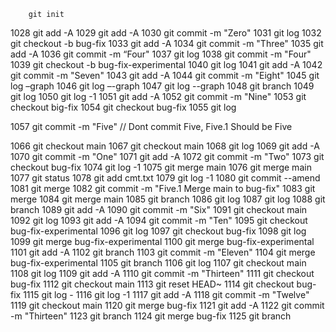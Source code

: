         git init
 1028  git add -A
 1029  git add -A
 1030  git commit -m "Zero"
 1031  git log
 1032  git checkout -b bug-fix
 1033  git add -A
 1034  git commit -m "Three"
 1035  git add -A
 1036  git commit -m “Four"
 1037  git log
 1038  git commit -m "Four"
 1039  git checkout -b bug-fix-experimental
 1040  git log
 1041  git add -A
 1042  git commit -m "Seven"
 1043  git add -A
 1044  git commit -m "Eight"
 1045  git log –graph
 1046  git log –-graph
 1047  git log --graph
 1048  git branch
 1049  git log
 1050  git log -1
 1051  git add -A
 1052  git commit -m "Nine"
 1053  git checkout big-fix
 1054  git checkout bug-fix
 1055  git log

 1057  git commit -m "Five" // Dont commit Five, Five.1 Should be Five

 1066  git checkout main
 1067  git checkout main
 1068  git log 
 1069  git add -A
 1070  git commit -m "One"
 1071  git add -A
 1072  git commit -m "Two"
 1073  git checkout bug-fix
 1074  git log -1
 1075  git merge main
 1076  git merge main
 1077  git status
 1078  git add cmt.txt
 1079  git log -1
 1080  git commit --amend
 1081  git merge
 1082  git commit -m "Five.1 Merge main to bug-fix"
 1083  git merge
 1084  git merge main
 1085  git branch
 1086  git log
 1087  git log
 1088  git branch
 1089  git add -A
 1090  git commit -m "Six"
 1091  git checkout main
 1092  git log
 1093  git add -A
 1094  git commit -m "Ten"
 1095  git checkout bug-fix-experimental
 1096  git log
 1097  git checkout bug-fix
 1098  git log
 1099  git merge bug-fix-experimental
 1100  git merge bug-fix-experimental
 1101  git add -A
 1102  git branch
 1103  git commit -m "Eleven"
 1104  git merge bug-fix-experimental
 1105  git branch
 1106  git log
 1107  git checkout main
 1108  git log
 1109  git add -A
 1110  git commit -m "Thirteen"
 1111  git checkout bug-fix
 1112  git checkout main
 1113  git reset HEAD~
 1114  git checkout bug-fix
 1115  git log -
 1116  git log -1
 1117  git add -A
 1118  git commit -m "Twelve"
 1119  git checkout main
 1120  git merge bug-fix
 1121  git add -A
 1122  git commit -m "Thirteen"
 1123  git branch
 1124  git merge bug-fix
 1125  git branch